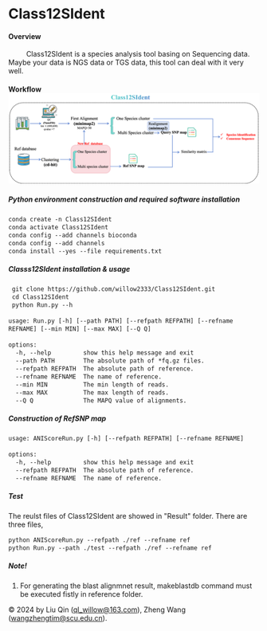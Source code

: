 # Class12SIdent
#### Overview
&emsp; &emsp; Class12SIdent is a species analysis tool basing on Sequencing data. Maybe your data is NGS data or TGS data, this tool can deal with it very well.
#### Workflow ![1](image/flowchart.png)
##### Python environment construction and required software installation
```
conda create -n Class12SIdent  
conda activate Class12SIdent 
conda config --add channels bioconda 
conda config --add channels
conda install --yes --file requirements.txt
```


##### Classs12SIdent installation & usage
```
 git clone https://github.com/willow2333/Class12SIdent.git
 cd Class12SIdent  
 python Run.py --h

usage: Run.py [-h] [--path PATH] [--refpath REFPATH] [--refname REFNAME] [--min MIN] [--max MAX] [--Q Q]

options:
  -h, --help         show this help message and exit
  --path PATH        The absolute path of *fq.gz files.
  --refpath REFPATH  The absolute path of reference.
  --refname REFNAME  The name of reference.
  --min MIN          The min length of reads.
  --max MAX          The max length of reads.
  --Q Q              The MAPQ value of alignments.
```
##### Construction of RefSNP map 
```
usage: ANIScoreRun.py [-h] [--refpath REFPATH] [--refname REFNAME]

options:
  -h, --help         show this help message and exit
  --refpath REFPATH  The absolute path of reference.
  --refname REFNAME  The name of reference.
```

##### Test
The reulst files of Class12SIdent are showed in "Result" folder. There are three files, 
```
python ANIScoreRun.py --refpath ./ref --refname ref
python Run.py --path ./test --refpath ./ref --refname ref
```
##### *Note!*
1. For generating the blast alignmnet result, makeblastdb command must be executed fistly in reference folder.

© 2024 by Liu Qin (ql_willow@163.com), Zheng Wang (wangzhengtim@scu.edu.cn).

